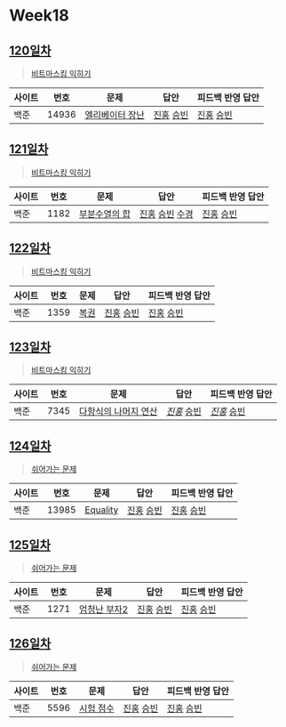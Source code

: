 # Week18

## [120일차](Day120)

> [비트마스킹 익히기](https://www.acmicpc.net/group/workbook/view/9797/32996)

| 사이트 | 번호 | 문제                 | 답안                | 피드백 반영 답안    |
| ------ | ---- | -------------------- | ------------------- | ------------------- |
| 백준   | 14936 | [엘리베이터 장난](https://www.acmicpc.net/problem/14936) | [진홍](Day120/bj14936_kjh.java) [승빈](Day120/bj14936_wsb.java) | [진홍](Day120/bj14936_kjh_fb.java) [승빈](Day120/bj14936_wsb_fb.java) |

## [121일차](Day121)

> [비트마스킹 익히기](https://www.acmicpc.net/group/workbook/view/9797/33021)

| 사이트 | 번호 | 문제                 | 답안                | 피드백 반영 답안    |
| ------ | ---- | -------------------- | ------------------- | ------------------- |
| 백준   | 1182    | [부분수열의 합](https://www.acmicpc.net/problem/1182) | [진홍](Day121/bj1182_kjh.java) [승빈](Day121/bj1182_wsb.java) [수경](https://github.com/sukyeongh/Algorithm/blob/master/20210520/bj1182_hsk.js) | [진홍](Day121/bj1182_kjh_fb.java) [승빈](Day121/bj1182_wsb.java) |

## [122일차](Day122)

> [비트마스킹 익히기](https://www.acmicpc.net/group/workbook/view/9797/33061)

| 사이트 | 번호 | 문제                 | 답안                | 피드백 반영 답안    |
| ------ | ---- | -------------------- | ------------------- | ------------------- |
| 백준   | 1359 | [복권](https://www.acmicpc.net/problem/1359) | [진홍](Day122/bj1359_kjh.java) [승빈](Day122/bj1359_wsb.java) | [진홍](Day122/bj1359_kjh.java) [승빈](Day122/bj1359_wsb.java) |

## [123일차](Day123)

> [비트마스킹 익히기](https://www.acmicpc.net/group/workbook/view/9797/33062)

| 사이트 | 번호 | 문제                 | 답안                | 피드백 반영 답안    |
| ------ | ---- | -------------------- | ------------------- | ------------------- |
| 백준   | 7345    | [다항식의 나머지 연산](https://www.acmicpc.net/problem/7345) | *[진홍](Day123/bj7345_kjh.java)* [승빈](Day123/bj7345_wsb.java) | *[진홍](Day123/bj7345_kjh_fb.java)* [승빈](Day123/bj7345_wsb.java) |

## [124일차](Day124)

> [쉬어가는 문제](https://www.acmicpc.net/group/workbook/view/9797/33143)

| 사이트 | 번호 | 문제                 | 답안                | 피드백 반영 답안    |
| ------ | ---- | -------------------- | ------------------- | ------------------- |
| 백준   | 13985 | [Equality](https://www.acmicpc.net/problem/13985) | [진홍](Day124/bj13985_kjh.java) [승빈](Day124/bj13985_wsb.java) | [진홍](Day124/bj13985_kjh.java) [승빈](Day124/bj13985_wsb.java) |

## [125일차](Day125)

> [쉬어가는 문제](https://www.acmicpc.net/group/workbook/view/9797/33156)

| 사이트 | 번호 | 문제                 | 답안                | 피드백 반영 답안    |
| ------ | ---- | -------------------- | ------------------- | ------------------- |
| 백준   | 1271    | [엄청난 부자2](https://www.acmicpc.net/problem/1271) | [진홍](Day125/bj1271_kjh.java) [승빈](Day125/bj1271_wsb.java) | [진홍](Day125/bj1271_kjh.java) [승빈](Day125/bj1271_wsb.java) |


## [126일차](Day126)

> [쉬어가는 문제](https://www.acmicpc.net/group/workbook/view/9797/33180)

| 사이트 | 번호 | 문제                 | 답안                | 피드백 반영 답안    |
| ------ | ---- | -------------------- | ------------------- | ------------------- |
| 백준   | 5596 | [시험 점수](https://www.acmicpc.net/problem/5596) | [진홍](Day126/bj5596_kjh.java) [승빈](Day126/bj5596_wsb.java) | [진홍](Day126/bj5596_kjh.java) [승빈](Day126/bj5596_wsb_fb.java) |
